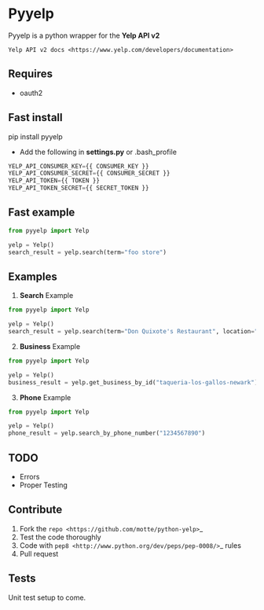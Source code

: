 Pyyelp
=======

Pyyelp is a python wrapper for the **Yelp API v2**

`Yelp API v2 docs <https://www.yelp.com/developers/documentation>`

Requires
-------
- oauth2

Fast install
-------
   pip install pyyelp

- Add the following in **settings.py** or .bash_profile

```python
YELP_API_CONSUMER_KEY={{ CONSUMER_KEY }}
YELP_API_CONSUMER_SECRET={{ CONSUMER_SECRET }}
YELP_API_TOKEN={{ TOKEN }}
YELP_API_TOKEN_SECRET={{ SECRET_TOKEN }}
```

Fast example
-------

```python
from pyyelp import Yelp

yelp = Yelp()
search_result = yelp.search(term="foo store")
```

Examples
-------
1. **Search** Example
```python
from pyyelp import Yelp

yelp = Yelp()
search_result = yelp.search(term="Don Quixote's Restaurant", location="Santa Cruz, California", limit=25)
```

2. **Business** Example
```python
from pyyelp import Yelp

yelp = Yelp()
business_result = yelp.get_business_by_id("taqueria-los-gallos-newark")
```

3. **Phone** Example
```python
from pyyelp import Yelp

yelp = Yelp()
phone_result = yelp.search_by_phone_number("1234567890")
```

TODO
-------
- Errors
- Proper Testing

Contribute
-------
1. Fork the `repo <https://github.com/motte/python-yelp>`_
2. Test the code thoroughly
3. Code with `pep8 <http://www.python.org/dev/peps/pep-0008/>`_ rules
4. Pull request

Tests
-------
Unit test setup to come.
